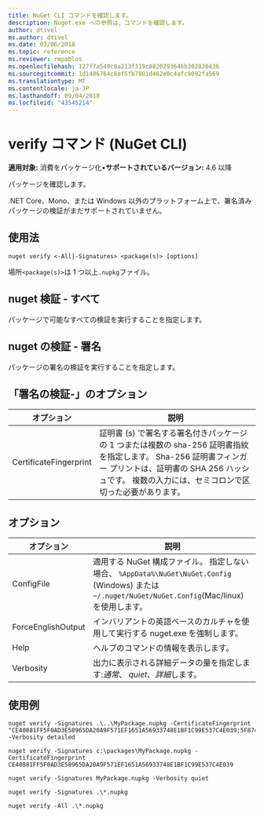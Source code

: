 ```yaml
---
title: NuGet CLI コマンドを確認します。
description: Nuget.exe への参照は、コマンドを確認します。
author: dtivel
ms.author: dtivel
ms.date: 03/06/2018
ms.topic: reference
ms.reviewer: rmpablos
ms.openlocfilehash: 127f7a549c0a213f319c8820293646b302830436
ms.sourcegitcommit: 1d1406764c6af5fb7801d462e0c4afc9092fa569
ms.translationtype: MT
ms.contentlocale: ja-JP
ms.lasthandoff: 09/04/2018
ms.locfileid: "43545214"
---
```

# <a name="verify-command-nuget-cli"></a>verify コマンド (NuGet CLI)

**適用対象:** 消費をパッケージ化&bullet;**サポートされているバージョン:** 4.6 以降

パッケージを確認します。

.NET Core、Mono、または Windows 以外のプラットフォーム上で、署名済みパッケージの検証がまだサポートされていません。

## <a name="usage"></a>使用法

```cli
nuget verify <-All|-Signatures> <package(s)> [options]
```

場所`<package(s)>`は 1 つ以上`.nupkg`ファイル。

## <a name="nuget-verify--all"></a>nuget 検証 - すべて

パッケージで可能なすべての検証を実行することを指定します。

## <a name="nuget-verify--signatures"></a>nuget の検証 - 署名

パッケージの署名の検証を実行することを指定します。

## <a name="options-for-verify--signatures"></a>「署名の検証-」のオプション

| オプション | 説明 |
| --- | --- |
| CertificateFingerprint | 証明書 (s) で署名する署名付きパッケージの 1 つまたは複数の sha-256 証明書指紋を指定します。 Sha-256 証明書フィンガー プリントは、証明書の SHA 256 ハッシュです。 複数の入力には、セミコロンで区切った必要があります。 |

## <a name="options"></a>オプション

| オプション | 説明 |
| --- | --- |
| ConfigFile | 適用する NuGet 構成ファイル。 指定しない場合、 `%AppData%\NuGet\NuGet.Config` (Windows) または`~/.nuget/NuGet/NuGet.Config`(Mac/linux) を使用します。|
| ForceEnglishOutput | インバリアントの英語ベースのカルチャを使用して実行する nuget.exe を強制します。 |
| Help | ヘルプのコマンドの情報を表示します。 |
| Verbosity | 出力に表示される詳細データの量を指定します:*通常*、 *quiet*、*詳細*します。 |

## <a name="examples"></a>使用例

```cli
nuget verify -Signatures .\..\MyPackage.nupkg -CertificateFingerprint "CE40881FF5F0AD3E58965DA20A9F571EF1651A56933748E1BF1C99E537C4E039;5F874AAF47BCB268A19357364E7FBB09D6BF9E8A93E1229909AC5CAC865802E2" -Verbosity detailed

nuget verify -Signatures c:\packages\MyPackage.nupkg -CertificateFingerprint CE40881FF5F0AD3E58965DA20A9F571EF1651A56933748E1BF1C99E537C4E039

nuget verify -Signatures MyPackage.nupkg -Verbosity quiet

nuget verify -Signatures .\*.nupkg

nuget verify -All .\*.nupkg

```
